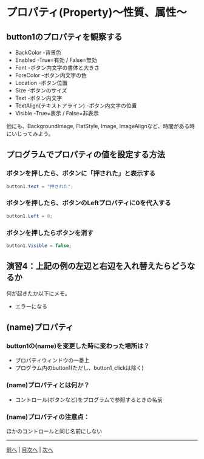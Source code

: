 # プロパティ(Property)～性質、属性～

## button1のプロパティを観察する

- BackColor
  -背景色
- Enabled
  -True=有効 / False=無効
- Font
  -ボタン内文字の書体と大きさ
- ForeColor
  -ボタン内文字の色
- Location
  -ボタン位置
- Size
  -ボタンのサイズ
- Text
  -ボタン内文字
- TextAlign(テキストアライン)
  -ボタン内文字の位置
- Visible
  -True=表示 / False=非表示

他にも、BackgroundImage, FlatStyle, Image, ImageAlignなど、時間がある時にいじってみよう。

## プログラムでプロパティの値を設定する方法
### ボタンを押したら、ボタンに「押された」と表示する

```cs
button1.text = "押された";
```

### ボタンを押したら、ボタンのLeftプロパティに0を代入する

```cs
button1.Left = 0;
```

### ボタンを押したらボタンを消す

```cs
button1.Visible = false;
```

## 演習4：上記の例の左辺と右辺を入れ替えたらどうなるか
何が起きたか以下にメモ。

- エラーになる

## (name)プロパティ
### button1の(name)を変更した時に変わった場所は？
- プロパティウィンドウの一番上
- プログラム内のbutton1(ただし、button1_clickは除く)

### (name)プロパティとは何か？
- コントロール(ボタンなど)をプログラムで参照するときの名前

### (name)プロパティの注意点：

ほかのコントロールと同じ名前にしない

---

[前へ](03.md) | [目次へ](README.md#%E7%9B%AE%E6%AC%A1) | [次へ](05.md)
